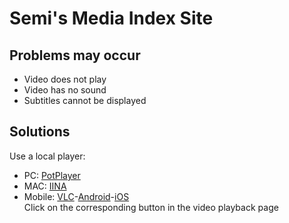 # Semi's Media Index Site
## Problems may occur
- Video does not play
- Video has no sound
- Subtitles cannot be displayed
## Solutions
Use a local player:
- PC: [PotPlayer](https://potplayer.daum.net/)
- MAC: [IINA](https://iina.io/)
- Mobile: [VLC](https://www.videolan.org/)-[Android](https://www.videolan.org/vlc/download-android.html)-[iOS](https://www.videolan.org/vlc/download-ios.html)  
Click on the corresponding button in the video playback page
